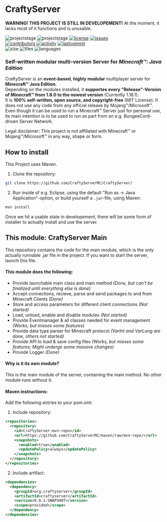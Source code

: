 # CraftyServer

**WARNING! THIS PROJECT IS STILL IN DEVELOPEMENT!** At the moment, it lacks most of it functions and is unusable.

![projectstage](https://img.shields.io/badge/project%20stage-developement-red)
![projectstage](https://img.shields.io/badge/version-0.0.1-red)
[![license](https://img.shields.io/github/license/CraftyServerMC/CraftyServer)](https://github.com/CraftyServerMC/CraftyServer/blob/main/LICENSE)
[![issues](https://img.shields.io/github/issues/CraftyServerMC/CraftyServer)](https://github.com/CraftyServerMC/CraftyServer/issues)<br>
[![contributors](https://img.shields.io/github/contributors/CraftyServerMC/CraftyServer)](https://github.com/CraftyServerMC/CraftyServer/graphs/contributors)
[![activity](https://img.shields.io/github/commit-activity/m/CraftyServerMC/CraftyServer)](https://github.com/CraftyServerMC/CraftyServer/commits/main)
[![lastcommit](https://img.shields.io/github/last-commit/CraftyServerMC/CraftyServer)](https://github.com/CraftyServerMC/CraftyServer/commits/main)<br>
![size](https://img.shields.io/github/languages/code-size/CraftyServerMC/CraftyServer)
![files](https://img.shields.io/github/directory-file-count/CraftyServerMC/CraftyServer)
![languages](https://img.shields.io/github/languages/count/CraftyServerMC/CraftyServer)<br>

### Self-written modular multi-version Server for *Minecraft&trade;: Java Edition*

CraftyServer is an **event-based**, **highly modular** multiplayer server for **Minecraft&trade; Java Edition**.  
Depending on the modules installed, it **supportes every "Release"-Version of Minecraft&trade; from 1.8.0 to the newest version** (Currently 1.18.1).  
It is **100% self-written, open source, and copyright-free** (MIT License). It does not use any code from any official release by Mojang&trade;/Microsoft&trade;.  
Even though it can be used to run a Minecraft&trade; Server just for personal use, its main intention is to be used to run as part from an e.g. BungeeCord-driven Server Network.  

Legal disclaimer: This project is not affiliated with Minecraft&trade; or Mojang&trade;/Microsoft&trade; in any way, shape or form.  

## How to install
This Project uses Maven.  
1. Clone the repository: 
```bash
git clone https://github.com/CraftyServerMC/CraftyServer/
```
2. Run inside of e.g. Eclipse, using the default "Run as -> Java Application"-option, or build yourself a `.jar`-file, using Maven:
```bash
mvn install
```  

Once we hit a usable state in developement, there will be some form of installer to actually install and use the server.

## This module: CraftyServer Main
This repository contains the code for the main module, which is the only actually runnable .jar file in the project. If you want to start the server, launch this file.  

#### This module does the following:
 - Provide launchable main class and main method *(Done, but can't be finalized until everything else is done)*
 - Accept connections, recieve, parse and send packages to and from Minecraft Clients *(Done)*
 - Store and access parameters for different client connections *(Not started)*
 - Load, unload, enable and disable modules *(Not started)*
 - Provide Eventmanager & all classes needed for event management *(Works, but misses some features)*
 - Provide data type parser for Minecraft protocol *(VarInt and VarLong are done, others not started)*
 - Provide API to load & save config files *(Works, but misses some features; Might undergo some massive changes)*
 - Provide Logger *(Done)*

#### Why is it its own module?
This is the main module of the server, containing the main method. No other module runs without it.  

#### Maven instructions:
Add the following entries to your pom.xml:
1. Include repository:

```XML
<repositories>
  <repository>
    <id>CraftyServer-mvn-repo</id>
    <url>https://github.com/CraftyServerMC/maven/raw/mvn-repo/</url>
    <snapshots>
      <enabled>true</enabled>
      <updatePolicy>always</updatePolicy>
    </snapshots>
  </repository>
</repositories>
```
2. Include artifact:

```XML
<dependencies>
  <dependency>
    <groupId>org.craftyserver</groupId>
    <artifactId>craftyserver</artifactId>
    <version>0.0.1-SNAPSHOT</version>
    <scope>provided</scope>
  </dependency>
</dependencies>
```
